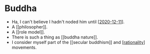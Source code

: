 # Buddha

- Ha, I can't believe I hadn't noded him until [[2020-12-11]].
- A [[philosopher]].
- A [[role model]].
- There is such a thing as [[buddha nature]].
- I consider myself part of the [[secular buddhism]] and [[rationality]] movements.


[//begin]: # "Autogenerated link references for markdown compatibility"
[2020-12-11]: journal/2020-12-11 "2020-12-11"
[secular-buddhism]: secular-buddhism "Secular Buddhism"
[rationality]: rationality "Rationality"
[//end]: # "Autogenerated link references"